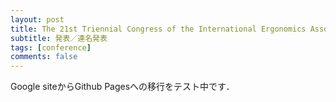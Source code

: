 ```yaml
---
layout: post
title: The 21st Triennial Congress of the International Ergonomics Association
subtitle: 発表／連名発表
tags: [conference]
comments: false
---
```

Google siteからGithub Pagesへの移行をテスト中です．
